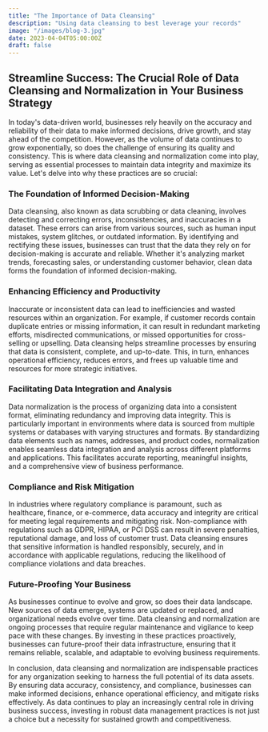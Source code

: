 ```yaml
---
title: "The Importance of Data Cleansing"
description: "Using data cleansing to best leverage your records"
image: "/images/blog-3.jpg"
date: 2023-04-04T05:00:00Z
draft: false
---
```


## Streamline Success: The Crucial Role of Data Cleansing and Normalization in Your Business Strategy

In today's data-driven world, businesses rely heavily on the accuracy and reliability of their data to make informed decisions, drive growth, and stay ahead of the competition. However, as the volume of data continues to grow exponentially, so does the challenge of ensuring its quality and consistency. This is where data cleansing and normalization come into play, serving as essential processes to maintain data integrity and maximize its value. Let's delve into why these practices are so crucial:

### The Foundation of Informed Decision-Making

Data cleansing, also known as data scrubbing or data cleaning, involves detecting and correcting errors, inconsistencies, and inaccuracies in a dataset. These errors can arise from various sources, such as human input mistakes, system glitches, or outdated information. By identifying and rectifying these issues, businesses can trust that the data they rely on for decision-making is accurate and reliable. Whether it's analyzing market trends, forecasting sales, or understanding customer behavior, clean data forms the foundation of informed decision-making.

### Enhancing Efficiency and Productivity

Inaccurate or inconsistent data can lead to inefficiencies and wasted resources within an organization. For example, if customer records contain duplicate entries or missing information, it can result in redundant marketing efforts, misdirected communications, or missed opportunities for cross-selling or upselling. Data cleansing helps streamline processes by ensuring that data is consistent, complete, and up-to-date. This, in turn, enhances operational efficiency, reduces errors, and frees up valuable time and resources for more strategic initiatives.

### Facilitating Data Integration and Analysis

Data normalization is the process of organizing data into a consistent format, eliminating redundancy and improving data integrity. This is particularly important in environments where data is sourced from multiple systems or databases with varying structures and formats. By standardizing data elements such as names, addresses, and product codes, normalization enables seamless data integration and analysis across different platforms and applications. This facilitates accurate reporting, meaningful insights, and a comprehensive view of business performance.

### Compliance and Risk Mitigation

In industries where regulatory compliance is paramount, such as healthcare, finance, or e-commerce, data accuracy and integrity are critical for meeting legal requirements and mitigating risk. Non-compliance with regulations such as GDPR, HIPAA, or PCI DSS can result in severe penalties, reputational damage, and loss of customer trust. Data cleansing ensures that sensitive information is handled responsibly, securely, and in accordance with applicable regulations, reducing the likelihood of compliance violations and data breaches.

### Future-Proofing Your Business

As businesses continue to evolve and grow, so does their data landscape. New sources of data emerge, systems are updated or replaced, and organizational needs evolve over time. Data cleansing and normalization are ongoing processes that require regular maintenance and vigilance to keep pace with these changes. By investing in these practices proactively, businesses can future-proof their data infrastructure, ensuring that it remains reliable, scalable, and adaptable to evolving business requirements.

In conclusion, data cleansing and normalization are indispensable practices for any organization seeking to harness the full potential of its data assets. By ensuring data accuracy, consistency, and compliance, businesses can make informed decisions, enhance operational efficiency, and mitigate risks effectively. As data continues to play an increasingly central role in driving business success, investing in robust data management practices is not just a choice but a necessity for sustained growth and competitiveness.
